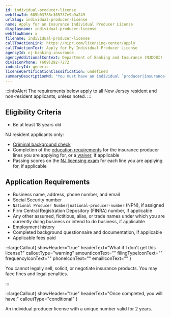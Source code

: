 ```yaml
---
id: individual-producer-license
webflowId: 685b03788c305737e9b9a249
urlSlug: individual-producer-license
name: Apply for an Insurance Individual Producer License
displayname: individual-producer-license
webflowName: x
filename: individual-producer-license
callToActionLink: https://nipr.com/licensing-center/apply
callToActionText: Apply for My Individual Producer License
agencyId: nj-banking-insurance
agencyAdditionalContext: Department of Banking and Insurance (NJDOBI)
divisionPhone: (609)292-7272
industryId: generic
licenseCertificationClassification: undefined
summaryDescriptionMd: "You must have an individual `producer|insurance-producer` license to legally sell, solicit, or negotiate insurance products."
---
```


:::infoAlert
The requirements below apply to all New Jersey resident and non-resident applicants, unless noted.
:::

## Eligibility Criteria

- Be at least 18 years old

NJ resident applicants only:

- [Criminal background check](https://www.nj.gov/dobi/insliced/livescan.htm)
- Completion of the [education requirements](https://www.nj.gov/dobi/insliced/prodfaqs.htm#prelicense) for the insurance producer lines you are applying for, or a [waiver](https://www.nj.gov/dobi/insliced/30daywai.pdf), if applicable
- Passing scores on the [NJ licensing exam](https://test-takers.psiexams.com/njins/test) for each line you are applying for, if applicable

## Application Requirements

- Business name, address, phone number, and email
- Social Security number
- `National Producer Number|national-producer-number` (NPN), if assigned
- Firm Central Registration Depository (FINRA) number, if applicable
- Any other assumed, fictitious, alias, or trade names under which you are currently doing business or intend to do business, if applicable
- Employment history
- Completed background questionnaire and documentation, if applicable
- Applicable fees paid

:::largeCallout{ showHeader="true" headerText="What if I don't get this license?" calloutType="warning" amountIconText="" filingTypeIconText="" frequencyIconText="" phoneIconText="" emailIconText="" }

You cannot legally sell, solicit, or negotiate insurance products. You may face fines and legal penalties.

:::

:::largeCallout{ showHeader="true" headerText="Once completed, you will have:" calloutType="conditional" }

An individual producer license with a unique number valid for 2 years.
